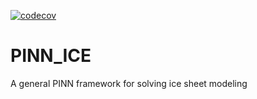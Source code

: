 [![codecov](https://codecov.io/github/enigne/PINN_ICE/graph/badge.svg?token=S7REK0IKJH)](https://codecov.io/github/enigne/PINN_ICE)

# PINN_ICE
A general PINN framework for solving ice sheet modeling 
